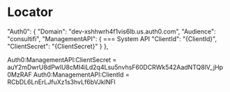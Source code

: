 # Locator



  "Auth0": {
    "Domain": "dev-xshhwrh4f1vis6lb.us.auth0.com",
    "Audience": "consultifi",
    "ManagementAPI": { === System API
      "ClientId": "{ClientId}",
      "ClientSecret": "{ClientSecret}"
    }
  },

Auth0:ManagementAPI:ClientSecret = auY2mDwrU8dPwlU8cMI4iLd2q4Lsu5nvhsF60DCRWk542AadNTQ8lV_jHp0MzRAF
Auth0:ManagementAPI:ClientId = RCbDL6LnErLJfuXz1s3hvLf6bVJklNFl